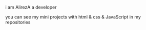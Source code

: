i am AlirezA a developer

you can see my mini projects with html & css & JavaScript in my repositories


<!---
AlirezaDevv/AlirezaDevv is a ✨ special ✨ repository because its `README.md` (this file) appears on your GitHub profile.
You can click the Preview link to take a look at your changes.
--->
